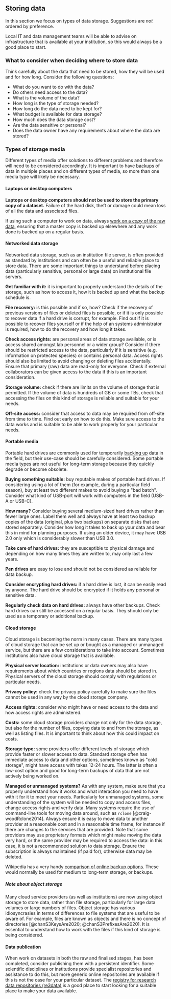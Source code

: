 
## Storing data

In this section we focus on types of data storage. Suggestions are *not* ordered by preference.

Local IT and data management teams will be able to advise on infrastructure that is available at your institution, so this would always be a good place to start. 

### What to consider when deciding where to store data

Think carefully about the data that need to be stored, how they will be used and for how long. Consider the following questions: 

* What do you want to do with the data? 
* Do others need access to the data?
* What is the volume of the data?
* How long is the type of storage needed?
* How long do the data need to be kept for?
* What budget is available for data storage? 
* How much does the data storage cost?
* Are the data sensitive or personal?
* Does the data owner have any requirements about where the data are stored?

### Types of storage media

Different types of media offer solutions to different problems and therefore will need to be considered accordingly. It is important to have [backups](#data-backup) of data in multiple places and on different types of media, so more than one media type will likely be necessary. 

#### Laptops or desktop computers

**Laptops or desktop computers should not be used to store the primary copy of a dataset.** Failure of the hard disk, theft or damage could mean loss of all the data and associated files.  

If using such a computer to work on data, always [work on a *copy* of the raw data](#working-on-your-data), ensuring that a master copy is backed up elsewhere and any work done is backed up on a regular basis.

#### Networked data storage

Networked data storage, such as an institution file server, is often provided as standard by institutions and can often be a useful and reliable place to store data. There are some important things to understand before placing data (particularly sensitive, personal or large data) on institutional file servers. 

**Get familiar with it:** it is important to properly understand the details of the storage, such as how to access it, how it is backed up and what the backup schedule is. 

**File recovery:** is this possible and if so, how? Check if the recovery of previous versions of files or deleted files is possible, or if it is only possible to recover data if a hard drive is corrupt, for example. Find out if it is possible to recover files yourself or if the help of an systems administrator is required, how to do the recovery and how long it takes.

**Check access rights:** are personal areas of data storage available, or is access shared amongst lab personnel or a wider group? Consider if there should be restricted access to the data, particularly if it is sensitive (e.g. information on protected species) or contains personal data. Access rights should also be limited to avoid changing or deleting files accidentally. Ensure that primary (raw) data are read-only for everyone. Check if external collaborators can be given access to the data if this is an important consideration. 

**Storage volume:** check if there are limits on the volume of storage that is permitted. If the volume of data is hundreds of GB or some TBs, check that accessing the files on this kind of storage is reliable and suitable for your needs.
 
**Off-site access:** consider that access to data may be required from off-site from time to time. Find out early on how to do this. Make sure access to the data works and is suitable to be able to work properly for your particular needs.

#### Portable media

Portable hard drives are commonly used for temporarily [backing up](#data-backup) data in the field, but their use-case should be carefully considered. Some portable media types are not useful for long-term storage because they quickly degrade or become obsolete. 

**Buying something suitable:** buy reputable makes of portable hard drives. If considering using a lot of them (for example, during a particular field season), buy at least two different makes to avoid buying a "bad batch". Consider what kind of USB-port will work with computers in the field (USB-A or USB-C). 

**How many?** Consider buying several medium-sized hard drives rather than fewer large ones. Label them well and always have at least two backup copies of the data (original, plus two backups) on separate disks that are stored separately. Consider how long it takes to back up your data and bear this in mind for planning purposes. If using an older device, it may have USB 2.0 only which is considerably slower than USB 3.0.

**Take care of hard drives:** they are susceptible to physical damage and depending on how many times they are written to, may only last a few years.

**Pen drives** are easy to lose and should not be considered as reliable for data backup. 

**Consider encrypting hard drives:** if a hard drive is lost, it can be easily read by anyone. The hard drive should be encrypted if it holds any personal or sensitive data.

**Regularly check data on hard drives:** always have other backups. Check hard drives can still be accessed on a regular basis. They should only be used as a temporary or additional backup.  

#### Cloud storage

Cloud storage is becoming the norm in many cases. There are many types of cloud storage that can be set up or bought as a managed or unmanaged service, but there are a few considerations to take into account. Sometimes institutions also have cloud storage that is available.

**Physical server location:** institutions or data owners may also have requirements about which countries or regions data should be stored in. Physical servers of the cloud storage should comply with regulations or particular needs. 

**Privacy policy:** check the privacy policy carefully to make sure the files cannot be used in any way by the cloud storage company. 

**Access rights:** consider who might have or need access to the data and how access rights are administered.

**Costs:** some cloud storage providers charge not only for the data storage, but also for the number of files, copying data to and from the storage, as well as listing files. It is important to think about how this could impact on costs.

**Storage type:** some providers offer different levels of storage which provide faster or slower access to data. Standard storage often has immediate access to data and other options, sometimes known as "cold storage", might have access with takes 12-24 hours. The latter is often a low-cost option and good for long-term backups of data that are not actively being worked on.

**Managed or unmanaged systems?** As with any system, make sure that you properly understand how it works and what interaction you need to have with it for it to meet your needs. Particularly for unmanaged systems, some understanding of the system will be needed to copy and access files, change access rights and verify data. Many systems require the use of command-line tools for moving data around, such as ``rclone`` [@craig-woodRclone2014]. Always ensure it is easy to move data to another provider at a reasonable cost and in a reasonable time frame, for instance if there are changes to the services that are provided. Note that some providers may use proprietary formats which might make moving the data very hard, or the same provider may be required to access the data: in this case, it is not a recommended solution to data storage. Ensure the subscription is always maintained (if paid for), otherwise data may be deleted.  

Wikipedia has a very handy [comparison of online backup options](https://en.wikipedia.org/wiki/Comparison_of_online_backup_services). These would normally be used for medium to long-term storage, or backups.

##### Note about object storage 

Many cloud service providers (as well as institutions) are now using object storage to store data, rather than file storage, particularly for large data volumes or large numbers of files. Object storage has various idiosyncrasies in terms of differences to file systems that are useful to be aware of. For example, files are known as objects and there is no concept of directories [@chanS3KeysAre2020; @chanS3PrefixesAre2020]. It is essential to understand how to work with the files if this kind of storage is being considered.

#### Data publication

When work on datasets in both the raw and finalised stages, has been completed, consider publishing them with a persistent identifier. Some scientific disciplines or institutions provide specialist repositories and assistance to do this, but more generic online repositories are available if this is not the case for your particular dataset. The [registry for research data repositories (re3data)](https://www.re3data.org/) is a good place to start looking for a suitable place to make your data available.